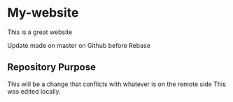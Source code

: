 # My-website

This is a great website

Update made on master on Github before Rebase


## Repository Purpose

This will be a change that conflicts
with whatever is on the remote side
This was edited locally.
